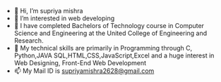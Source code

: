 - 👋 Hi, I’m supriya mishra
- 👀 I’m interested in web developing
- 🌱  I have completed Bachelors of Technology course in Computer Science and Engineering at the United College of Engineering and Research.
- 💞️ My technical skills are primarily in Programming through C, Python,JAVA SQL,HTML,CSS,JavaScript,Excel and a huge interest in Web Designing, Front-End Web Development
- 📫 My Mail ID is supriyamishra2628@gmail.com 

<!---
supriyaz/supriyaz is a ✨ special ✨ repository because its `README.md` (this file) appears on your GitHub profile.
You can click the Preview link to take a look at your changes.
--->
